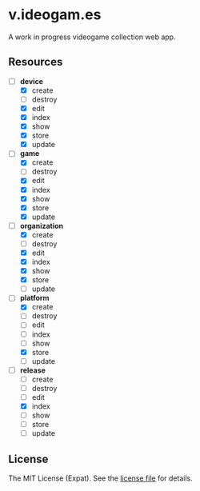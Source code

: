 v.ideogam.es
============

A work in progress videogame collection web app.

Resources
---------
- [ ] __device__
  - [x] create
  - [ ] destroy
  - [x] edit
  - [x] index
  - [x] show
  - [x] store
  - [x] update
- [ ] __game__
  - [x] create
  - [ ] destroy
  - [x] edit
  - [x] index
  - [x] show
  - [x] store
  - [x] update
- [ ] __organization__
  - [x] create
  - [ ] destroy
  - [x] edit
  - [x] index
  - [x] show
  - [x] store
  - [ ] update
- [ ] __platform__
  - [x] create
  - [ ] destroy
  - [ ] edit
  - [ ] index
  - [ ] show
  - [x] store
  - [ ] update
- [ ] __release__
  - [ ] create
  - [ ] destroy
  - [ ] edit
  - [x] index
  - [ ] show
  - [ ] store
  - [ ] update
   
License
-------
The MIT License (Expat). See the [license file](LICENSE) for details.
